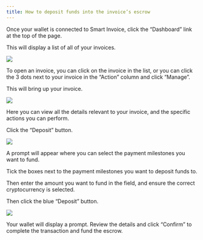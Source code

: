 ```yaml
---
title: How to deposit funds into the invoice’s escrow
---
```


Once your wallet is connected to Smart Invoice, click the “Dashboard” link at the top of the page.

This will display a list of all of your invoices.

<img src="/screenshots/smart-invoice-manage-invoice.png" />

To open an invoice, you can click on the invoice in the list, or you can click the 3 dots next to your invoice in the “Action” column and click “Manage”.

This will bring up your invoice.

<img src="/screenshots/smart-invoice-deposit-funds-1.png" />

Here you can view all the details relevant to your invoice, and the specific actions you can perform. 

Click the “Deposit” button.

<img src="/screenshots/smart-invoice-deposit-funds-2.png" />

A prompt will appear where you can select the payment milestones you want to fund.

Tick the boxes next to the payment milestones you want to deposit funds to.

Then enter the amount you want to fund in the field, and ensure the correct cryptocurrency is selected.

Then click the blue “Deposit” button.

<img src="/screenshots/smart-invoice-deposit-funds-3.png" />

Your wallet will display a prompt. Review the details and click “Confirm” to complete the transaction and fund the escrow.

